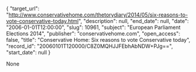 {
  "target_url": "http://www.conservativehome.com/thetorydiary/2014/05/six-reasons-to-vote-conservative-today.html", 
  "description": null, 
  "end_date": null, 
  "date": "2006-01-01T12:00:00", 
  "slug": 10961, 
  "subject": "European Parliament Elections 2014", 
  "publisher": "conservativehome.com", 
  "open_access": false, 
  "title": "Conservative Home: Six reasons to vote Conservative today", 
  "record_id": "20060101T120000/C8Z0MQHJJFEbhAbNDW+PJg==", 
  "start_date": null
}

None